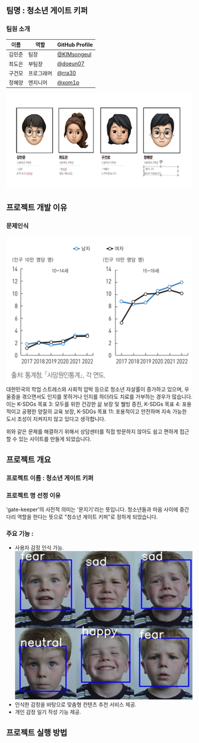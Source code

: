 ## 팀명 : 청소년 게이트 키퍼
### 팀원 소개
| 이름 | 역할 | GitHub Profile |
|------|------|---------|
| 김민준 | 팀장 | [@KIMsongeul](https://github.com/KIMsongeul)|
| 최도은 | 부팀장 | [@doeun07](https://github.com/doeun07) |
| 구건모 | 프로그래머 | [@rra30](https://github.com/rra30) |
| 정혜양 | 엔지니어 | [@xom1p](https://github.com/xom1p) |

<img src="./assets/team.png" width="500" height="260"></img> <br>

## 프로젝트 개발 이유
### 문제인식
<img src="./assets/청소년자살률_근거자료.png" width="500" height="400"></img> <br>
대한민국의 학업 스트레스와 사회적 압박 등으로 청소년 자살률이 증가하고 있으며, 우울증을 겪으면서도 인지를 못하거나 인지를 하더라도 치료를 거부하는 경우가 많습니다.
이는 K-SDGs 목표 3: 모두를 위한 건강한 삶 보장 및 웰빙 증진, K-SDGs 목표 4: 포용적이고 공평한 양질의 교육 보장, K-SDGs 목표 11: 포용적이고 안전하며 지속 가능한 도시 조성이 지켜지지 않고 있다고 생각합니다.

위와 같은 문제를 해결하기 위해서 상담센터를 직접 방문하지 않아도 쉽고 편하게 접근할 수 있는 사이트를 만들게 되었습니다.

## 프로젝트 개요
### 프로젝트 이름 : 청소년 게이트 키퍼
### 프로젝트 명 선정 이유
'gate-keeper'의 사전적 의미는 '문지기'라는 뜻입니다. 청소년들과 마음 사이에 중간 다리 역할을 한다는 뜻으로 "청소년 게이트 키퍼"로 정하게 되었습니다.
### 주요 기능 :
- 사용자 감정 인식 가능. <br>
<img src="./assets/face.png" width="500" height="400"></img> <br>
- 인식한 감정을 바탕으로 맞춤형 컨텐츠 추천 서비스 제공.
- 개인 감정 일기 작성 기능 제공.

## 프로젝트 실행 방법
